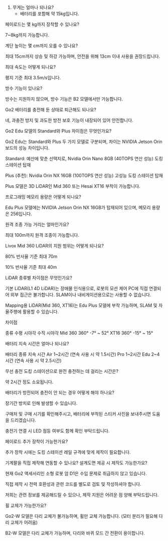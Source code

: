 1. 무게는 얼마나 되나요?
   - 배터리를 포함해 약 15kg입니다.

페이로드는 몇 kg까지 장착할 수 있나요?

7~8kg까지 가능합니다.

계단 높이는 몇 cm까지 오를 수 있나요?

최대 15cm까지 상승 및 하강 가능하며, 안전을 위해 13cm 이내 사용을 권장드립니다.

최대 속도는 어떻게 되나요?

평지 기준 최대 3.5m/s입니다.

방수 기능이 있나요?

방수는 지원하지 않으며, 방수 기능은 B2 모델에서만 가능합니다.

Go2 배터리를 충전해 둔 상태로 퇴근해도 되나요?

네, 과충전 방지 및 과도한 방전 보호 기능이 내장되어 있어 안전합니다.

Go2 Edu 모델의 Standard와 Plus 차이점은 무엇인가요?

Go2 Edu는 Standard와 Plus 두 가지 모델로 구분되며, 차이는 NVIDIA Jetson Orin 보드의 성능 차이입니다.

Standard: 예산에 맞춘 선택지로, Nvidia Orin Nano 8GB (40TOPS 연산 성능) 도킹 스테이션 탑재

Plus (추천): Nvidia Orin NX 16GB (100TOPS 연산 성능) 고성능 도킹 스테이션 탑재

Plus 모델은 3D LiDAR인 Mid 360 또는 Hesai XT16 부착이 가능합니다.

프로그래밍 메모리 용량은 어떻게 되나요?

Edu Plus 모델에는 NVIDIA Jetson Orin NX 16GB가 탑재되어 있으며, 메모리 용량은 256입니다.

원격 조종 가능 거리는 얼마인가요?

최대 100m까지 원격 조종이 가능합니다.

Livox Mid 360 LiDAR의 지원 범위는 어떻게 되나요?

80% 반사율 기준 최대 70m

10% 반사율 기준 최대 40m

LiDAR 종류별 차이점은 무엇인가요?

기본 LiDAR(L1 4D LiDAR)는 장애물 인식용으로, 로봇의 모션 제어 PC에 직접 연결되어 외부 접근은 불가합니다. SLAM이나 내비게이션용으로는 사용할 수 없습니다.

Mapping용 LiDAR(Mid 360, XT16)는 Edu Plus 모델에 부착 가능하며, SLAM 및 자율주행에 활용할 수 있습니다.

차이점

종류	수평 시야각	수직 시야각
Mid 360	360°	-7° ~ 52°
XT16	360°	-15° ~ 15°

배터리 지속 시간은 얼마나 되나요?

배터리 종류	지속 시간
Air	1~2시간 (연속 사용 시 약 1.5시간)
Pro	1~2시간
Edu	2~4시간 (연속 사용 시 약 2.5시간)

무선 충전 도킹 스테이션으로 완전 충전하는 데 걸리는 시간은?

약 2시간 정도 소요됩니다.

배터리가 방전되어 충전이 안 되는 경우 어떻게 해야 하나요?

장기간 방치로 인해 발생할 수 있습니다.

구매처 및 구매 시기를 확인해주시고, 배터리에 부착된 스티커 사진을 보내주시면 도움을 드리겠습니다.

충전기 연결 시 LED 점등 여부도 함께 확인 부탁드립니다.

페이로드 추가 장착이 가능한가요?

추가 장착 시에는 도킹 스테이션 레일 규격에 맞게 제작이 필요합니다.

기계팔을 직접 제작해 연동할 수 있나요? 설계도면 제공 시 제작도 가능한가요?

현재 Go2 액세서리인 소형 로봇 암 D1은 수입 문제로 취급하지 않고 있습니다.

직접 제작 시 전력 호환성과 관련 코드를 별도로 검토 및 작성하셔야 합니다.

저희는 관련 정보를 제공해드릴 수 있으나, 제작 지원은 어려운 점 양해 부탁드립니다.

휠 교체가 가능한가요?

Go2-W 모델은 다리 교체가 불가능하며, 휠만 교체 가능합니다. (모터 분리가 필요해 다리 교체가 어려움)

B2-W 모델은 다리 교체가 가능하며, 다리와 바퀴 모드 간 전환이 용이합니다.